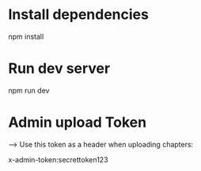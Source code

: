 # Install dependencies
npm install

# Run dev server
npm run dev

# Admin upload Token 
--> Use this token as a header when uploading chapters:

x-admin-token:secrettoken123
